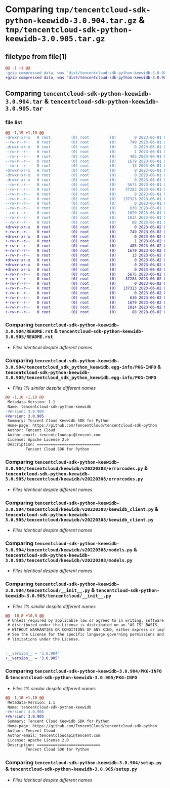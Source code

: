 # Comparing `tmp/tencentcloud-sdk-python-keewidb-3.0.904.tar.gz` & `tmp/tencentcloud-sdk-python-keewidb-3.0.905.tar.gz`

## filetype from file(1)

```diff
@@ -1 +1 @@
-gzip compressed data, was "dist/tencentcloud-sdk-python-keewidb-3.0.904.tar", last modified: Thu Jun  1 02:38:05 2023, max compression
+gzip compressed data, was "dist/tencentcloud-sdk-python-keewidb-3.0.905.tar", last modified: Fri Jun  2 00:31:56 2023, max compression
```

## Comparing `tencentcloud-sdk-python-keewidb-3.0.904.tar` & `tencentcloud-sdk-python-keewidb-3.0.905.tar`

### file list

```diff
@@ -1,19 +1,19 @@
-drwxr-xr-x   0 root         (0) root         (0)        0 2023-06-01 02:38:05.000000 tencentcloud-sdk-python-keewidb-3.0.904/
--rw-r--r--   0 root         (0) root         (0)      749 2023-06-01 02:38:05.000000 tencentcloud-sdk-python-keewidb-3.0.904/README.rst
-drwxr-xr-x   0 root         (0) root         (0)        0 2023-06-01 02:38:05.000000 tencentcloud-sdk-python-keewidb-3.0.904/tencentcloud_sdk_python_keewidb.egg-info/
--rw-r--r--   0 root         (0) root         (0)        1 2023-06-01 02:38:05.000000 tencentcloud-sdk-python-keewidb-3.0.904/tencentcloud_sdk_python_keewidb.egg-info/dependency_links.txt
--rw-r--r--   0 root         (0) root         (0)      485 2023-06-01 02:38:05.000000 tencentcloud-sdk-python-keewidb-3.0.904/tencentcloud_sdk_python_keewidb.egg-info/SOURCES.txt
--rw-r--r--   0 root         (0) root         (0)     1679 2023-06-01 02:38:05.000000 tencentcloud-sdk-python-keewidb-3.0.904/tencentcloud_sdk_python_keewidb.egg-info/PKG-INFO
--rw-r--r--   0 root         (0) root         (0)       13 2023-06-01 02:38:05.000000 tencentcloud-sdk-python-keewidb-3.0.904/tencentcloud_sdk_python_keewidb.egg-info/top_level.txt
-drwxr-xr-x   0 root         (0) root         (0)        0 2023-06-01 02:38:05.000000 tencentcloud-sdk-python-keewidb-3.0.904/tencentcloud/
-drwxr-xr-x   0 root         (0) root         (0)        0 2023-06-01 02:38:05.000000 tencentcloud-sdk-python-keewidb-3.0.904/tencentcloud/keewidb/
-drwxr-xr-x   0 root         (0) root         (0)        0 2023-06-01 02:38:05.000000 tencentcloud-sdk-python-keewidb-3.0.904/tencentcloud/keewidb/v20220308/
--rw-r--r--   0 root         (0) root         (0)     5675 2023-06-01 02:38:05.000000 tencentcloud-sdk-python-keewidb-3.0.904/tencentcloud/keewidb/v20220308/errorcodes.py
--rw-r--r--   0 root         (0) root         (0)    37283 2023-06-01 02:38:05.000000 tencentcloud-sdk-python-keewidb-3.0.904/tencentcloud/keewidb/v20220308/keewidb_client.py
--rw-r--r--   0 root         (0) root         (0)        0 2023-06-01 02:38:05.000000 tencentcloud-sdk-python-keewidb-3.0.904/tencentcloud/keewidb/v20220308/__init__.py
--rw-r--r--   0 root         (0) root         (0)   137323 2023-06-01 02:38:05.000000 tencentcloud-sdk-python-keewidb-3.0.904/tencentcloud/keewidb/v20220308/models.py
--rw-r--r--   0 root         (0) root         (0)        0 2023-06-01 02:38:05.000000 tencentcloud-sdk-python-keewidb-3.0.904/tencentcloud/keewidb/__init__.py
--rw-r--r--   0 root         (0) root         (0)      630 2023-06-01 02:38:05.000000 tencentcloud-sdk-python-keewidb-3.0.904/tencentcloud/__init__.py
--rw-r--r--   0 root         (0) root         (0)     1679 2023-06-01 02:38:05.000000 tencentcloud-sdk-python-keewidb-3.0.904/PKG-INFO
--rw-r--r--   0 root         (0) root         (0)     1014 2023-06-01 02:38:05.000000 tencentcloud-sdk-python-keewidb-3.0.904/setup.py
--rw-r--r--   0 root         (0) root         (0)       88 2023-06-01 02:38:05.000000 tencentcloud-sdk-python-keewidb-3.0.904/setup.cfg
+drwxr-xr-x   0 root         (0) root         (0)        0 2023-06-02 00:31:56.000000 tencentcloud-sdk-python-keewidb-3.0.905/
+-rw-r--r--   0 root         (0) root         (0)      749 2023-06-02 00:31:56.000000 tencentcloud-sdk-python-keewidb-3.0.905/README.rst
+drwxr-xr-x   0 root         (0) root         (0)        0 2023-06-02 00:31:56.000000 tencentcloud-sdk-python-keewidb-3.0.905/tencentcloud_sdk_python_keewidb.egg-info/
+-rw-r--r--   0 root         (0) root         (0)        1 2023-06-02 00:31:56.000000 tencentcloud-sdk-python-keewidb-3.0.905/tencentcloud_sdk_python_keewidb.egg-info/dependency_links.txt
+-rw-r--r--   0 root         (0) root         (0)      485 2023-06-02 00:31:56.000000 tencentcloud-sdk-python-keewidb-3.0.905/tencentcloud_sdk_python_keewidb.egg-info/SOURCES.txt
+-rw-r--r--   0 root         (0) root         (0)     1679 2023-06-02 00:31:56.000000 tencentcloud-sdk-python-keewidb-3.0.905/tencentcloud_sdk_python_keewidb.egg-info/PKG-INFO
+-rw-r--r--   0 root         (0) root         (0)       13 2023-06-02 00:31:56.000000 tencentcloud-sdk-python-keewidb-3.0.905/tencentcloud_sdk_python_keewidb.egg-info/top_level.txt
+drwxr-xr-x   0 root         (0) root         (0)        0 2023-06-02 00:31:56.000000 tencentcloud-sdk-python-keewidb-3.0.905/tencentcloud/
+drwxr-xr-x   0 root         (0) root         (0)        0 2023-06-02 00:31:56.000000 tencentcloud-sdk-python-keewidb-3.0.905/tencentcloud/keewidb/
+drwxr-xr-x   0 root         (0) root         (0)        0 2023-06-02 00:31:56.000000 tencentcloud-sdk-python-keewidb-3.0.905/tencentcloud/keewidb/v20220308/
+-rw-r--r--   0 root         (0) root         (0)     5675 2023-06-02 00:31:56.000000 tencentcloud-sdk-python-keewidb-3.0.905/tencentcloud/keewidb/v20220308/errorcodes.py
+-rw-r--r--   0 root         (0) root         (0)    37283 2023-06-02 00:31:56.000000 tencentcloud-sdk-python-keewidb-3.0.905/tencentcloud/keewidb/v20220308/keewidb_client.py
+-rw-r--r--   0 root         (0) root         (0)        0 2023-06-02 00:31:56.000000 tencentcloud-sdk-python-keewidb-3.0.905/tencentcloud/keewidb/v20220308/__init__.py
+-rw-r--r--   0 root         (0) root         (0)   137323 2023-06-02 00:31:56.000000 tencentcloud-sdk-python-keewidb-3.0.905/tencentcloud/keewidb/v20220308/models.py
+-rw-r--r--   0 root         (0) root         (0)        0 2023-06-02 00:31:56.000000 tencentcloud-sdk-python-keewidb-3.0.905/tencentcloud/keewidb/__init__.py
+-rw-r--r--   0 root         (0) root         (0)      630 2023-06-02 00:31:56.000000 tencentcloud-sdk-python-keewidb-3.0.905/tencentcloud/__init__.py
+-rw-r--r--   0 root         (0) root         (0)     1679 2023-06-02 00:31:56.000000 tencentcloud-sdk-python-keewidb-3.0.905/PKG-INFO
+-rw-r--r--   0 root         (0) root         (0)     1014 2023-06-02 00:31:56.000000 tencentcloud-sdk-python-keewidb-3.0.905/setup.py
+-rw-r--r--   0 root         (0) root         (0)       88 2023-06-02 00:31:56.000000 tencentcloud-sdk-python-keewidb-3.0.905/setup.cfg
```

### Comparing `tencentcloud-sdk-python-keewidb-3.0.904/README.rst` & `tencentcloud-sdk-python-keewidb-3.0.905/README.rst`

 * *Files identical despite different names*

### Comparing `tencentcloud-sdk-python-keewidb-3.0.904/tencentcloud_sdk_python_keewidb.egg-info/PKG-INFO` & `tencentcloud-sdk-python-keewidb-3.0.905/tencentcloud_sdk_python_keewidb.egg-info/PKG-INFO`

 * *Files 1% similar despite different names*

```diff
@@ -1,10 +1,10 @@
 Metadata-Version: 1.1
 Name: tencentcloud-sdk-python-keewidb
-Version: 3.0.904
+Version: 3.0.905
 Summary: Tencent Cloud Keewidb SDK for Python
 Home-page: https://github.com/TencentCloud/tencentcloud-sdk-python
 Author: Tencent Cloud
 Author-email: tencentcloudapi@tencent.com
 License: Apache License 2.0
 Description: ============================
         Tencent Cloud SDK for Python
```

### Comparing `tencentcloud-sdk-python-keewidb-3.0.904/tencentcloud/keewidb/v20220308/errorcodes.py` & `tencentcloud-sdk-python-keewidb-3.0.905/tencentcloud/keewidb/v20220308/errorcodes.py`

 * *Files identical despite different names*

### Comparing `tencentcloud-sdk-python-keewidb-3.0.904/tencentcloud/keewidb/v20220308/keewidb_client.py` & `tencentcloud-sdk-python-keewidb-3.0.905/tencentcloud/keewidb/v20220308/keewidb_client.py`

 * *Files identical despite different names*

### Comparing `tencentcloud-sdk-python-keewidb-3.0.904/tencentcloud/keewidb/v20220308/models.py` & `tencentcloud-sdk-python-keewidb-3.0.905/tencentcloud/keewidb/v20220308/models.py`

 * *Files identical despite different names*

### Comparing `tencentcloud-sdk-python-keewidb-3.0.904/tencentcloud/__init__.py` & `tencentcloud-sdk-python-keewidb-3.0.905/tencentcloud/__init__.py`

 * *Files 1% similar despite different names*

```diff
@@ -10,8 +10,8 @@
 # Unless required by applicable law or agreed to in writing, software
 # distributed under the License is distributed on an "AS IS" BASIS,
 # WITHOUT WARRANTIES OR CONDITIONS OF ANY KIND, either express or implied.
 # See the License for the specific language governing permissions and
 # limitations under the License.
 
 
-__version__ = '3.0.904'
+__version__ = '3.0.905'
```

### Comparing `tencentcloud-sdk-python-keewidb-3.0.904/PKG-INFO` & `tencentcloud-sdk-python-keewidb-3.0.905/PKG-INFO`

 * *Files 1% similar despite different names*

```diff
@@ -1,10 +1,10 @@
 Metadata-Version: 1.1
 Name: tencentcloud-sdk-python-keewidb
-Version: 3.0.904
+Version: 3.0.905
 Summary: Tencent Cloud Keewidb SDK for Python
 Home-page: https://github.com/TencentCloud/tencentcloud-sdk-python
 Author: Tencent Cloud
 Author-email: tencentcloudapi@tencent.com
 License: Apache License 2.0
 Description: ============================
         Tencent Cloud SDK for Python
```

### Comparing `tencentcloud-sdk-python-keewidb-3.0.904/setup.py` & `tencentcloud-sdk-python-keewidb-3.0.905/setup.py`

 * *Files identical despite different names*

